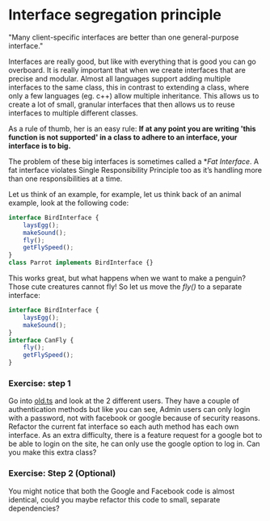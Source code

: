 # Interface segregation principle
"Many client-specific interfaces are better than one general-purpose interface."

Interfaces are really good, but like with everything that is good you can go overboard. It is really important that when we create interfaces that are precise and modular. 
Almost all languages support adding multiple interfaces to the same class, this in contrast to extending a class, where only a few languages (eg. c++) allow multiple inheritance.
This allows us to create a lot of small, granular interfaces that then allows us to reuse interfaces to multiple different classes.

As a rule of thumb, her is an easy rule: **If at any point you are writing 'this function is not supported' in a class to adhere to an interface, your interface is to big.**

The problem of these big interfaces is sometimes called a **Fat Interface*. A fat interface violates Single Responsibility Principle too as it’s handling more than one responsibilities at a time.

Let us think of an example, for example, let us think back of an animal example, look at the following code:

```typescript
interface BirdInterface {
    laysEgg();
    makeSound();
    fly();
    getFlySpeed();
}
class Parrot implements BirdInterface {}
```

This works great, but what happens when we want to make a penguin? Those cute creatures cannot fly! So let us move the *fly()* to a separate interface:

```typescript
interface BirdInterface {
    laysEgg();
    makeSound();
}
interface CanFly {
    fly();
    getFlySpeed();
}
```

### Exercise: step 1
Go into [old.ts](old.ts) and look at the 2 different users. They have a couple of authentication methods but like you can see, Admin users can only login with a password, not with facebook or google because of security reasons.
Refactor the current fat interface so each auth method has each own interface.
As an extra difficulty, there is a feature request for a google bot to be able to login on the site, he can only use the google option to log in. Can you make this extra class?

### Exercise: Step 2 (Optional)
You might notice that both the Google and Facebook code is almost identical, could you maybe refactor this code to small, separate dependencies?